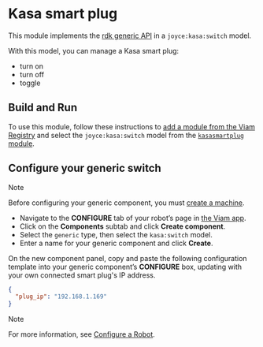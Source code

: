 # Kasa smart plug

This module implements the [rdk generic API](https://github.com/rdk/generic-api) in a `joyce:kasa:switch` model.

With this model, you can manage a Kasa smart plug:
- turn on
- turn off
- toggle

## Build and Run

To use this module, follow these instructions to [add a module from the Viam Registry](https://docs.viam.com/registry/configure/#add-a-modular-resource-from-the-viam-registry) and select the `joyce:kasa:switch` model from the [`kasasmartplug` module]([https://app.viam.com/module/rdk/joyce:kasa:switch](https://app.viam.com/module/joyce/kasasmartplug)).

## Configure your generic switch

> [!NOTE]  
> Before configuring your generic component, you must [create a machine](https://docs.viam.com/manage/fleet/machines/#add-a-new-machine).

- Navigate to the **CONFIGURE** tab of your robot’s page in [the Viam app](https://app.viam.com/).
- Click on the **Components** subtab and click **Create component**.
- Select the `generic` type, then select the `kasa:switch` model. 
- Enter a name for your generic component and click **Create**.

On the new component panel, copy and paste the following configuration template into your generic component’s **CONFIGURE** box, updating with your own connected smart plug's IP address.

```json
{
  "plug_ip": "192.168.1.169"
}
```

> [!NOTE]  
> For more information, see [Configure a Robot](https://docs.viam.com/manage/configuration/).

